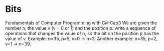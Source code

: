 # Bits
Fundamentals of Computer Programming with C#-Cap3
We are given the number n, the value v (v = 0 or 1) and the position p.
write a sequence of operations that changes the value of n, so the bit on
the position p has the value of v. Example: n=35, p=5, v=0 -> n=3.
Another example: n=35, p=2, v=1 -> n=39.
